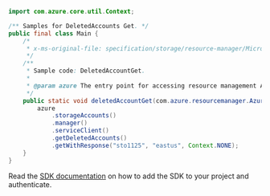 ```java
import com.azure.core.util.Context;

/** Samples for DeletedAccounts Get. */
public final class Main {
    /*
     * x-ms-original-file: specification/storage/resource-manager/Microsoft.Storage/stable/2021-08-01/examples/DeletedAccountGet.json
     */
    /**
     * Sample code: DeletedAccountGet.
     *
     * @param azure The entry point for accessing resource management APIs in Azure.
     */
    public static void deletedAccountGet(com.azure.resourcemanager.AzureResourceManager azure) {
        azure
            .storageAccounts()
            .manager()
            .serviceClient()
            .getDeletedAccounts()
            .getWithResponse("sto1125", "eastus", Context.NONE);
    }
}
```

Read the [SDK documentation](https://github.com/Azure/azure-sdk-for-java/blob/azure-resourcemanager_2.13.0/sdk/resourcemanager/azure-resourcemanager/README.md) on how to add the SDK to your project and authenticate.
